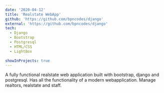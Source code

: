 ```yaml
---
date: '2020-04-12'
title: 'Realstate WebApp'
github: 'https://github.com/bpncodes/django'
external: 'https://github.com/bpncodes/django'
tech:
  - Django
  - Bootstrap
  - Postgresql
  - HTML/CSS
  - LightBox
  
showInProjects: true
---
```


A fully functional realstate web application built with bootstrap, django and postgresql. Has all the functionality of a modern webapplication. Manage realtors, realstate and staff.